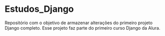 # Estudos_Django
Repositório com o objetivo de armazenar alterações do primeiro projeto Django completo. Esse projeto faz parte do primeiro curso Django da Alura.
